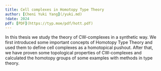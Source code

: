 ```yaml
---
title: Cell complexes in Homotopy Type Theory
author: [Cheni Yuki Yang](/yuki.md)
!date: 2024
pdf: [PDF](https://typ.moe/pdf/hott.pdf)
---
```


In this thesis we study the theory of CW-complexes in a synthetic way. We first introduced some important concepts of Homotopy Type Theory and used them to define cell complexes as a homotopical pushout. After that, we have proven some topological properties of CW-complexes and calculated the homotopy groups of some examples with methods in type theory.